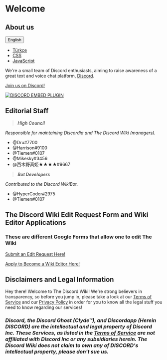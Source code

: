 <!-- TITLE: Home -->
<!-- SUBTITLE: Welcome to The Discord Wiki! -->

# Welcome
## About us
<div class="dropdown">
  <button class="btn btn-primary dropdown-toggle" type="button" data-toggle="dropdown">English
  <span class="caret"></span></button>
  <ul class="dropdown-menu">
    <li><a href="tr">Türkçe</a></li>
    <li><a href="#">CSS</a></li>
    <li><a href="#">JavaScript</a></li>
  </ul>
</div>

We're a small team of Discord enthusiasts, aiming to raise awareness of a great text and voice chat platform, [Discord](https://discordapp.com).

[Join us on Discord!](https://discord.gg/WHz5r3N)

<a href="https://discord.gg/WHz5r3N">![DISCORD EMBED PLUGIN](https://discordapp.com/api/guilds/268800390961561601/widget.png?style=banner2)</a>

## Editorial Staff
> ***High Council***

*Responsible for maintaining Discordia and The Discord Wiki (managers).*
* @Dru#7700
* @Harrison#9100
* @Tiemen#0107
* @Mikesky#3456
* @西木野真姫★★★★#9667

> ***Bot Developers***

*Contributed to the Discord WikiBot.*
* @HyperCoder#2975
* @Tiemen#0107

## The Discord Wiki Edit Request Form and Wiki Editor Applications
### These are different Google Forms that allow one to edit The Wiki

[Submit an Edit Request Here!](https://goo.gl/forms/tXAUTq1uWNd5UJo43)

[Apply to Become a Wiki Editor Here!](https://goo.gl/forms/acaEgDcB2wLvAyUs1)
## Disclaimers and Legal Information
Hey there! Welcome to The Discord Wiki! We're strong believers in transparency, so before you jump in, please take a look at our [Terms of Service](/terms) and our [Privacy Policy](/privacy) in order for you to know all the legal stuff you need to know regarding our services!

### ***Discord, the Discord Ghost (Clyde™), and Discordapp (Herein DISCORD) are the intellectual and legal property of Discord Inc. These Services, as listed in the [Terms of Service](/terms) are not affiliated with Discord Inc or any subsidiaries herein. The Discord Wiki does not claim to own any of DISCORD's intellectual property, please don't sue us.***